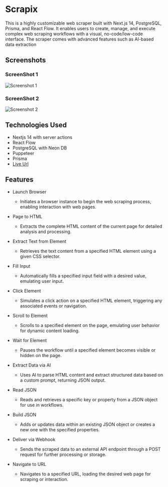 # Scrapix

This is a highly customizable web scraper built with Next.js 14, PostgreSQL, Prisma, and React Flow. It enables users to create, manage, and execute complex web scraping workflows with a visual, no-code/low-code interface. The scraper comes with advanced features such as AI-based data extraction

## Screenshots

### ScreenShot 1

![Screenshot 1](https://github.com/user-attachments/assets/07105297-8b67-4419-a92f-ef5ff5a038c6)

### ScreenShot 2

![Screenshot 2](https://github.com/user-attachments/assets/ecf9c093-d03e-4ee0-bd71-48f1d0b38538)

## Technologies Used

- Nextjs 14 with server actions
- React Flow
- PostgreSQL with Neon DB
- Puppeteer
- Prisma
- [Live Url](https://flowscrape.kartikpawar.dev/)

## Features

- Launch Browser

  - Initiates a browser instance to begin the web scraping process, enabling interaction with web pages.

- Page to HTML

  - Extracts the complete HTML content of the current page for detailed analysis and processing.

- Extract Text from Element

  - Retrieves the text content from a specified HTML element using a given CSS selector.

- Fill Input

  - Automatically fills a specified input field with a desired value, emulating user input.

- Click Element

  - Simulates a click action on a specified HTML element, triggering any associated events or navigation.

- Scroll to Element

  - Scrolls to a specified element on the page, emulating user behavior for dynamic content loading.

- Wait for Element

  - Pauses the workflow until a specified element becomes visible or hidden on the page.

- Extract Data via AI

  - Uses AI to parse HTML content and extract structured data based on a custom prompt, returning JSON output.

- Read JSON

  - Reads and retrieves a specific key or property from a JSON object for use in workflows.

- Build JSON

  - Adds or updates data within an existing JSON object or creates a new one with the specified properties.

- Deliver via Webhook

  - Sends the scraped data to an external API endpoint through a POST request for further processing or storage.

- Navigate to URL

  - Navigates to a specified URL, loading the desired web page for scraping or interaction.
